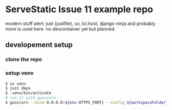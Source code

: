 # ServeStatic Issue 11 example repo

modern stuff alert: just (justfile), uv, lcl.host, django-ninja and probably more is used here. no devcontainer yet but planned.

## developement setup

### clone the repo

### setup venv

```bash
$ uv venv
$ just deps
$ .venv/bin/activate
# run it with gunicorn
$ gunicorn --bind 0.0.0.0:${env:HTTPS_PORT} --config ${workspaceFolder}/gunicorn.conf.py config.asgi:application -w 1 -k config.workers.UvicornWorker
```
